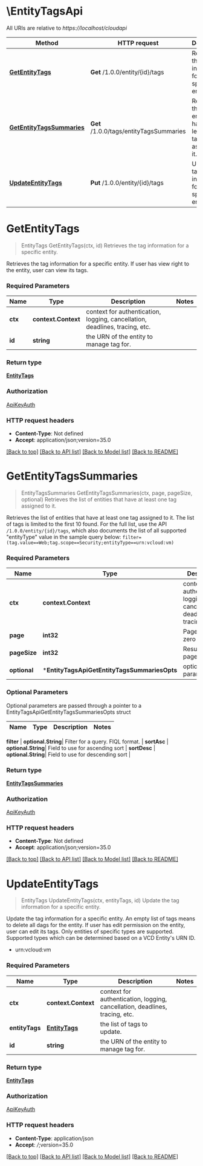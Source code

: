 # \EntityTagsApi

All URIs are relative to *https://localhost/cloudapi*

Method | HTTP request | Description
------------- | ------------- | -------------
[**GetEntityTags**](EntityTagsApi.md#GetEntityTags) | **Get** /1.0.0/entity/{id}/tags | Retrieves the tag information for a specific entity.
[**GetEntityTagsSummaries**](EntityTagsApi.md#GetEntityTagsSummaries) | **Get** /1.0.0/tags/entityTagsSummaries | Retrieves the list of entities that have at least one tag assigned to it.
[**UpdateEntityTags**](EntityTagsApi.md#UpdateEntityTags) | **Put** /1.0.0/entity/{id}/tags | Update the tag information for a specific entity.


# **GetEntityTags**
> EntityTags GetEntityTags(ctx, id)
Retrieves the tag information for a specific entity.

Retrieves the tag information for a specific entity. If user has view right to the entity, user can view its tags. 

### Required Parameters

Name | Type | Description  | Notes
------------- | ------------- | ------------- | -------------
 **ctx** | **context.Context** | context for authentication, logging, cancellation, deadlines, tracing, etc.
  **id** | **string**| the URN of the entity to manage tag for. | 

### Return type

[**EntityTags**](EntityTags.md)

### Authorization

[ApiKeyAuth](../README.md#ApiKeyAuth)

### HTTP request headers

 - **Content-Type**: Not defined
 - **Accept**: application/json;version=35.0

[[Back to top]](#) [[Back to API list]](../README.md#documentation-for-api-endpoints) [[Back to Model list]](../README.md#documentation-for-models) [[Back to README]](../README.md)

# **GetEntityTagsSummaries**
> EntityTagsSummaries GetEntityTagsSummaries(ctx, page, pageSize, optional)
Retrieves the list of entities that have at least one tag assigned to it.

Retrieves the list of entities that have at least one tag assigned to it. The list of tags is limited to the first 10 found. For the full list, use the API <code>/1.0.0/entity/{id}/tags</code>, which also documents the list of all supported \"entityType\" value in the sample query below:   <code>filter=(tag.value==Web;tag.scope==Security;entityType==urn:vcloud:vm)</code> 

### Required Parameters

Name | Type | Description  | Notes
------------- | ------------- | ------------- | -------------
 **ctx** | **context.Context** | context for authentication, logging, cancellation, deadlines, tracing, etc.
  **page** | **int32**| Page to fetch, zero offset. | [default to 1]
  **pageSize** | **int32**| Results per page to fetch. | [default to 25]
 **optional** | ***EntityTagsApiGetEntityTagsSummariesOpts** | optional parameters | nil if no parameters

### Optional Parameters
Optional parameters are passed through a pointer to a EntityTagsApiGetEntityTagsSummariesOpts struct

Name | Type | Description  | Notes
------------- | ------------- | ------------- | -------------


 **filter** | **optional.String**| Filter for a query.  FIQL format. | 
 **sortAsc** | **optional.String**| Field to use for ascending sort | 
 **sortDesc** | **optional.String**| Field to use for descending sort | 

### Return type

[**EntityTagsSummaries**](EntityTagsSummaries.md)

### Authorization

[ApiKeyAuth](../README.md#ApiKeyAuth)

### HTTP request headers

 - **Content-Type**: Not defined
 - **Accept**: application/json;version=35.0

[[Back to top]](#) [[Back to API list]](../README.md#documentation-for-api-endpoints) [[Back to Model list]](../README.md#documentation-for-models) [[Back to README]](../README.md)

# **UpdateEntityTags**
> EntityTags UpdateEntityTags(ctx, entityTags, id)
Update the tag information for a specific entity.

Update the tag information for a specific entity. An empty list of tags means to delete all dags for the entity. If user has edit permission on the entity, user can edit its tags. Only entities of specific types are supported. Supported types which can be determined based on a VCD Entity's URN ID.   <ul>   <li>urn:vcloud:vm   </ul> 

### Required Parameters

Name | Type | Description  | Notes
------------- | ------------- | ------------- | -------------
 **ctx** | **context.Context** | context for authentication, logging, cancellation, deadlines, tracing, etc.
  **entityTags** | [**EntityTags**](EntityTags.md)| the list of tags to update. | 
  **id** | **string**| the URN of the entity to manage tag for. | 

### Return type

[**EntityTags**](EntityTags.md)

### Authorization

[ApiKeyAuth](../README.md#ApiKeyAuth)

### HTTP request headers

 - **Content-Type**: application/json
 - **Accept**: *_/_*;version=35.0

[[Back to top]](#) [[Back to API list]](../README.md#documentation-for-api-endpoints) [[Back to Model list]](../README.md#documentation-for-models) [[Back to README]](../README.md)

